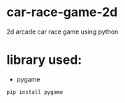# car-race-game-2d
2d arcade car race game using python

# library used:
- pygame

```
pip install pygame
```
